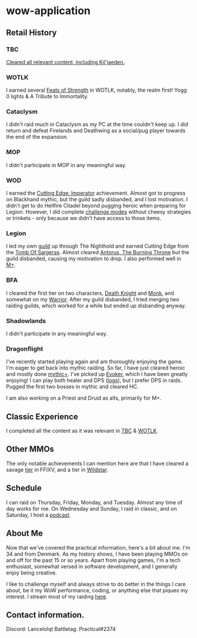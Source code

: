 # wow-application

## Retail History
### TBC
[Cleared all relevant content, including Kil'jaeden.](https://worldofwarcraft.blizzard.com/en-gb/character/eu/tarren-mill/lancedrake/achievements/dungeons-raids/the-burning-crusade)

### WOTLK
I earned several [Feats of Strength](https://worldofwarcraft.blizzard.com/en-gb/character/eu/tarren-mill/lancedrake/achievements/feats-of-strength/raids) in WOTLK, notably, the realm first! Yogg 0 lights & A Tribute to Immortality.

### Cataclysm
I didn't raid much in Cataclysm as my PC at the time couldn't keep up. I did return and defeat Firelands and Deathwing as a social/pug player towards the end of the expansion.

### MOP
I didn't participate in MOP in any meaningful way.

### WOD
I earned the [Cutting Edge: Imperator](https://worldofwarcraft.blizzard.com/en-gb/character/eu/tarren-mill/lancedrake/achievements/feats-of-strength/raids) achievement. Almost got to progress on Blackhand mythic, but the guild sadly disbanded, and I lost motivation. I didn't get to do Hellfire Citadel beyond pugging heroic when preparing for Legion. However, I did complete [challenge modes](https://worldofwarcraft.blizzard.com/en-gb/character/eu/tarren-mill/lancedrake/achievements/legacy/dungeons) without cheesy strategies or trinkets - only because we didn't have access to those items.

### Legion
I led my own [guild](https://www.warcraftlogs.com/character/eu/the-maelstrom/lancelol?zone=10) up through The Nighthold and earned Cutting Edge from the [Tomb Of Sargeras](https://www.warcraftlogs.com/character/eu/tarren-mill/lanceqt?zone=17#zone=13). Almost cleared [Antorus, The Burning Throne](https://www.warcraftlogs.com/character/eu/tarren-mill/lanceqt?zone=17#) but the guild disbanded, causing my motivation to drop. I also performed well in [M+](https://raider.io/characters/eu/tarren-mill/Lanceqt#season=season-7.3.2).

### BFA
I cleared the first tier on two characters, [Death Knight](https://www.warcraftlogs.com/character/eu/tarren-mill/lanceqt?zone=24#zone=19) and [Monk](https://www.warcraftlogs.com/character/eu/tarren-mill/littlelance?zone=24#zone=19), and somewhat on my [Warrior](https://www.warcraftlogs.com/character/eu/tarren-mill/lanceblast?zone=24#zone=19). After my guild disbanded, I tried merging two raiding guilds, which worked for a while but ended up disbanding anyway.

### Shadowlands
I didn't participate in any meaningful way.

### Dragonflight
I've recently started playing again and am thoroughly enjoying the game. I'm eager to get back into mythic raiding. So far, I have just cleared heroic and mostly done [mythic+](https://raider.io/characters/eu/tarren-mill/Lancedrake). I've picked up [Evoker](https://worldofwarcraft.blizzard.com/en-gb/character/eu/tarren-mill/lancedrake), which I have been greatly enjoying! I can play both healer and DPS ([logs](https://www.warcraftlogs.com/character/eu/tarren-mill/lancedrake)), but I prefer DPS in raids.
Pugged the first two bosses in mythic and cleared HC.

I am also working on a Priest and Druid as alts, primarily for M+.

## Classic Experience 
I completed all the content as it was relevant in [TBC](https://classic.warcraftlogs.com/character/eu/mirage-raceway/lanceqt?zone=1013#zone=1011) & [WOTLK](https://classic.warcraftlogs.com/character/eu/golemagg/lancedots).

## Other MMOs
The only notable achievements I can mention here are that I have cleared a savage [tier](https://www.fflogs.com/character/eu/cerberus/lance%20qt#zone=49) in FFIXV, and a tier in [Wildstar](https://www.wildstarlogs.com/character/eu/jabbit/lancelol%20betasword?zone=2#zone=1).

## Schedule
I can raid on Thursday, Friday, Monday, and Tuesday. Almost any time of day works for me. On Wednesday and Sunday, I raid in classic, and on Saturday, I host a [podcast](https://www.youtube.com/@TheDresdenFilesPodcastShow).

## About Me
Now that we've covered the practical information, here's a bit about me. I'm 34 and from Denmark. As my history shows, I have been playing MMOs on and off for the past 15 or so years. Apart from playing games, I'm a tech enthusiast, somewhat versed in software development, and I generally enjoy being creative.

I like to challenge myself and always strive to do better in the things I care about, be it my WoW performance, coding, or anything else that piques my interest. I stream most of my raiding [here](https://www.twitch.tv/lanc3qt).

## Contact information.
Discord: Lancelolqt
Battletag: Practical#2374
